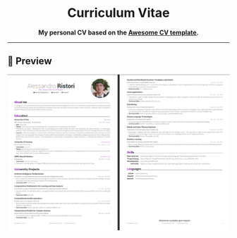 <div align="center">

# Curriculum Vitae
**My personal CV based on the [Awesome CV template](https://github.com/posquit0/Awesome-CV).**

</div>

---

## :pushpin: Preview
[![CV](https://github.com/RistoAle97/CV/blob/main/cv_preview.png)](https://github.com/RistoAle97/CV/blob/main/CV.pdf)
